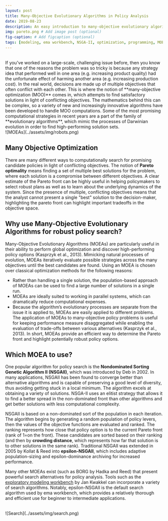 ```yaml
---
layout: post
title: Many-Objective Evolutionary Algorithms in Policy Analysis
date: 2019-08-23
description: An easy introduction to many-objective evolutionary algorithms and what they mean for policy analysis.
img: pareto.png # Add image post (optional)
fig-caption: # Add figcaption (optional)
tags: [modeling, ema workbench, NSGA-II, optimization, programming, MOEA]
---
```

<br/>
If you've worked on a large-scale, challenging issue before, then you know that one of the reasons the problem was so tricky is because any strategy idea that performed well in one area (e.g. increasing product quality) had the unfortunate effect of harming another area (e.g. increasing production cost). In the real world, decisions are made up of multiple objectives that often conflict with each other. This is where the notion of **many-objective optimization (MOO)** comes in, which attempts to find satisfactory solutions in light of conflicting objectives. The mathematics behind this can be complex, so a variety of new and increasingly innovative algorithms have been developed to handle MOO computations. Some of the most promising computational strategies in recent years are a part of the family of **evolutionary algorithms**, which mimic the processes of Darwinian evolution in order to find high-performing solution sets.  

<br/>
![MOEAs](../assets/img/robots.png)
<br/>

## Many Objective Optimization
There are many different ways to computationally search for promising candidate policies in light of conflicting objectives. The notion of **Pareto optimality** means finding a set of multiple best solutions for the problem, where each solution is a compromise between different objectives. A clear estimate of the Pareto front can be highly useful in helping policymakers to select robust plans as well as to learn about the underlying dynamics of the system. Since the presence of multiple, conflicting objectives means that the analyst cannot present a single "best" solution to the decision-maker, highlighting the pareto front can highlight important tradeoffs in the objective space.

## Why use Many-Objective Evolutionary Algorithms for robust policy search?
Many-Objective Evolutionary Algorithms (MOEAs) are particularly useful in their ability to perform global optimization and discover high-performing policy options (Kasprzyk et al., 2013). Mimicking natural processes of evolution, MOEAs iteratively evaluate possible strategies across the many objectives until the best candidates are found. Using an MOEA is chosen over classical optimization methods for the following reasons:
* Rather than handling a single solution, the population-based approach of MOEAs can be used to find a large number of solutions in a single run.
* MOEAs are ideally suited to working in parallel systems, which can dramatically reduce computational expenses.
* Because the algorithm’s evolutionary processes are separate from the issue it is applied to, MOEAs are easily applied to different problems.
The application of MOEAs to many-objective policy problems is useful for keeping performance measure disaggregated while enabling the evaluation of trade-offs between various alternatives (Kasprzyk et al., 2013). In short, MOEAs provide an efficient way to determine the Pareto front and highlight potentially robust policy options.

## Which MOEA to use?
One popular algorithm for policy search is the **Nondominated Sorting Genetic Algorithm II (NSGAII)**, which was introduced by Deb in 2002. In many applications, NSGAII has been found to converge better than alternative algorithms and is capable of preserving a good level of diversity, thus avoiding getting stuck in a local minimum. The algorithm excels at obtaining a variety of solutions. NSGA-II uses an elitist strategy that allows it to find a better spread in the non-dominated front than other algorithms and get better solutions with less computational complexity.

NSGAII is based on a non-dominated sort of the population in each iteration. The algorithm begins by generating a random population of policy levers, then the values of the objective functions are evaluated and ranked. The ranking represents how close that policy option is to the current Pareto front (rank of 1=on the front). These candidates are sorted based on their ranking (and then by **crowding distance**, which represents how far that solution is to other solutions in the same rank). Traditional NSGAII was extended in 2005 by Kollat & Reed into **epsilon-NSGAII**, which includes adaptive population-sizing and epsilon-dominance archiving for increased performance.

Many other MOEAs exist (such as BORG by Hadka and Reed) that present powerful search alternatives for policy analysis. Tools such as the [exploratory modeling workbench](https://github.com/quaquel/EMAworkbench) by Jan Kwakkel can incorporate a variety of search algorithms. Notably, epsilon-NSGAII is the default search algorithm used by ema workbench, which provides a relatively thorough and efficient use for beginner to intermediate applications.  

<br/>
![Search](../assets/img/search.png)

